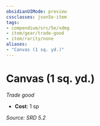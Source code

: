 ```yaml
---
obsidianUIMode: preview
cssclasses: json5e-item
tags:
- compendium/src/5e/xdmg
- item/gear/trade-good
- item/rarity/none
aliases: 
- "Canvas (1 sq. yd.)"
---
```

# Canvas (1 sq. yd.)
*Trade good*  

- **Cost**: 1 sp

*Source: SRD 5.2*
